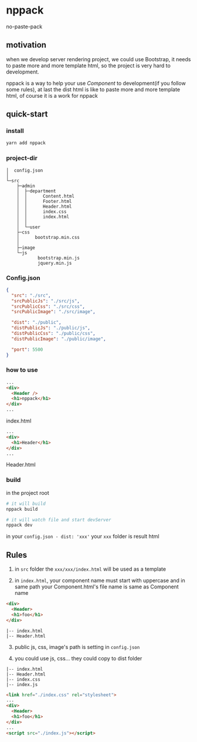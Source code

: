 # nppack

no-paste-pack

## motivation

when we develop server rendering project, we could use Bootstrap, it needs to paste more and more template html, so the project is very hard to development.

nppack is a way to help your use *Component* to development(if you follow some rules), at last the dist html is like to paste more and more template html, of course it is a work for nppack

## quick-start

### install
```bash
yarn add nppack
```

### project-dir

```plain
│  config.json
│
└─src
    ├─admin
    │  ├─department
    │  │      Content.html
    │  │      Footer.html
    │  │      Header.html
    │  │      index.css
    │  │      index.html
    │  │
    │  └─user
    ├─css
    │      bootstrap.min.css
    │
    ├─image
    └─js
            bootstrap.min.js
            jquery.min.js
```

### Config.json

```json
{
  "src": "./src",
  "srcPublicJs": "./src/js",
  "srcPublicCss": "./src/css",
  "srcPublicImage": "./src/image",

  "dist": "./public",
  "distPublicJs": "./public/js",
  "distPublicCss": "./public/css",
  "distPublicImage": "./public/image",

  "port": 5500
}
```

### how to use

```html
...
<div>
  <Header />
  <h1>nppack</h1>
</div>
...
```

index.html


```html
...
<div>
  <h1>Header</h1>
</div>
...
```

Header.html

### build

in the project root

```bash
# it will build
nppack build

# it will watch file and start devServer
nppack dev
```

in your `config.json - dist: 'xxx'` your `xxx` folder is result html

## Rules

1. in `src` folder the `xxx/xxx/index.html` will be used as a template 

2. in `index.html`, your component name must start with uppercase and in same path your Component.html's file name is same as Component name

```html
<div>
  <Header>
  <h1>foo</h1>
</div>
```

```plain
|-- index.html
|-- Header.html
```

3. public js, css, image's path is setting in `config.json`

4. you could use js, css... they could copy to dist folder

```plain
|-- index.html
|-- Header.html
|-- index.css
|-- index.js
```

```html
<link href="./index.css" rel="stylesheet">
...
<div>
  <Header>
  <h1>foo</h1>
</div>
...
<script src="./index.js"></script>
```
